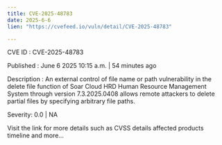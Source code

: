 ```yaml
---
title: CVE-2025-48783
date: 2025-6-6
lien: "https://cvefeed.io/vuln/detail/CVE-2025-48783"

---
```


CVE ID : CVE-2025-48783

Published :  June 6
2025
10:15 a.m. | 54 minutes ago

Description : An external control of file name or path vulnerability in the delete file function of Soar Cloud HRD Human Resource Management System through version 7.3.2025.0408 allows remote attackers to delete partial files by specifying arbitrary file paths.

Severity: 0.0 | NA

Visit the link for more details
such as CVSS details
affected products
timeline
and more...
